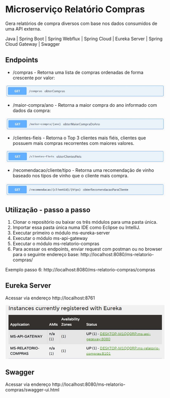 # Microserviço Relatório Compras

Gera relatórios de compra diversos com base nos dados consumidos de uma API externa.

Java | Spring Boot | Spring Webflux | Spring Cloud | Eureka Server | Spring Cloud Gateway | Swagger

## Endpoints

- /compras - Retorna uma lista de compras ordenadas de forma crescente por valor:

<p align="center">
    <img align="center" alt="GET - compras ordem crescente" src="https://github.com/rensilver/image-repo-github/blob/main/GET%20-%20compras ordem crescente.JPG">
</p>

- /maior-compra/ano - Retorna a maior compra do ano informado com dados da compra:

<p align="center">
    <img align="center" alt="GET - maior-compra-ano" src="https://github.com/rensilver/image-repo-github/blob/main/GET%20-%20maior-compra-ano.JPG">
</p>

- /clientes-fieis - Retorna o Top 3 clientes mais fiéis, clientes que possuem mais compras recorrentes com maiores valores.

<p align="center">
    <img align="center" alt="GET - clientes-fieis" src="https://github.com/rensilver/image-repo-github/blob/main/GET%20-%20clientes-fieis.JPG">
</p>

- /recomendacao/cliente/tipo - Retorna uma recomendação de vinho baseado nos tipos de vinho que o cliente mais compra.

<p align="center">
    <img align="center" alt="GET - recomendacao-cliente-vinho" src="https://github.com/rensilver/image-repo-github/blob/main/GET%20-%20recomendacao-cliente-vinho.JPG">
</p>

## Utilização - passo a passo

1. Clonar o repositório ou baixar os três módulos para uma pasta única.
2. Importar essa pasta única numa IDE como Eclipse ou IntelliJ.
3. Executar primeiro o módulo ms-eureka-server
4. Executar o módulo ms-api-gateway
5. Executar o módulo ms-relatorio-compras
6. Para acessar os endpoints, enviar request com postman ou no browser para o seguinte endereço base: http://localhost:8080/ms-relatorio-compras/

Exemplo passo 6: http://localhost:8080/ms-relatorio-compras/compras
    
## Eureka Server

Acessar via endereço http://localhost:8761

<p align="center">
    <img align="center" alt="eurek instances" src="https://github.com/rensilver/image-repo-github/blob/main/eureka%20instances.JPG">
</p>

## Swagger

Acessar via endereço http://localhost:8080/ms-relatorio-compras/swagger-ui.html

